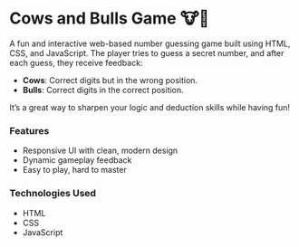 # Cows and Bulls Game 🐮🐂

A fun and interactive web-based number guessing game built using HTML, CSS, and JavaScript. The player tries to guess a secret number, and after each guess, they receive feedback:

- **Cows**: Correct digits but in the wrong position.
- **Bulls**: Correct digits in the correct position.

It’s a great way to sharpen your logic and deduction skills while having fun!

### Features
- Responsive UI with clean, modern design
- Dynamic gameplay feedback
- Easy to play, hard to master

### Technologies Used
- HTML
- CSS
- JavaScript
